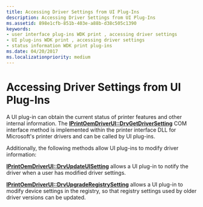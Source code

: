 ```yaml
---
title: Accessing Driver Settings from UI Plug-Ins
description: Accessing Driver Settings from UI Plug-Ins
ms.assetid: 898e1cfb-851b-403e-a88b-d38c505c1390
keywords:
- user interface plug-ins WDK print , accessing driver settings
- UI plug-ins WDK print , accessing driver settings
- status information WDK print plug-ins
ms.date: 04/20/2017
ms.localizationpriority: medium
---
```


# Accessing Driver Settings from UI Plug-Ins





A UI plug-in can obtain the current status of printer features and other internal information. The [**IPrintOemDriverUI::DrvGetDriverSetting**](/windows-hardware/drivers/ddi/prcomoem/nf-prcomoem-iprintoemdriverui-drvgetdriversetting) COM interface method is implemented within the printer interface DLL for Microsoft's printer drivers and can be called by UI plug-ins.

Additionally, the following methods allow UI plug-ins to modify driver information:

[**IPrintOemDriverUI::DrvUpdateUISetting**](/windows-hardware/drivers/ddi/prcomoem/nf-prcomoem-iprintoemdriverui-drvupdateuisetting) allows a UI plug-in to notify the driver when a user has modified driver settings.

[**IPrintOemDriverUI::DrvUpgradeRegistrySetting**](/windows-hardware/drivers/ddi/prcomoem/nf-prcomoem-iprintoemdriverui-drvupgraderegistrysetting) allows a UI plug-in to modify device settings in the registry, so that registry settings used by older driver versions can be updated.

 

